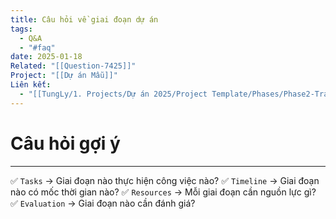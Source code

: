 ```yaml
---
title: Câu hỏi về giai đoạn dự án
tags:
  - Q&A
  - "#faq"
date: 2025-01-18
Related: "[[Question-7425]]"
Project: "[[Dự án Mẫu]]"
Liên kết:
  - "[[TungLy/1. Projects/Dự án 2025/Project Template/Phases/Phase2-Training|Phase2-Training]]"
---
```

# Câu hỏi gợi ý
---
✅ `Tasks` → Giai đoạn nào thực hiện công việc nào?
✅ `Timeline` → Giai đoạn nào có mốc thời gian nào?
✅ `Resources` → Mỗi giai đoạn cần nguồn lực gì?
✅ `Evaluation` → Giai đoạn nào cần đánh giá?